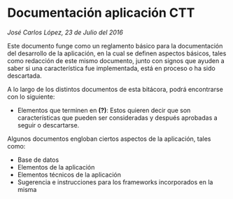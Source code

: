 # Documentación aplicación CTT
*José Carlos López, 23 de Julio del 2016*

Este documento funge como un reglamento básico para la documentación del desarrollo de la aplicación, en la cual se definen aspectos básicos, tales como redacción de este mismo documento, junto con signos que ayuden a saber si una característica fue implementada, está en proceso o ha sido descartada.

A lo largo de los distintos documentos de esta bitácora, podrá encontrarse con lo siguiente:

+ Elementos que terminen en **(?)**: Estos quieren decir que son características que pueden ser consideradas y después aprobadas a seguir o descartarse.

Algunos documentos engloban ciertos aspectos de la aplicación, tales como:

+ Base de datos
+ Elementos de la aplicación
+ Elementos técnicos de la aplicación
+ Sugerencia e instrucciones para los frameworks incorporados en la misma
    